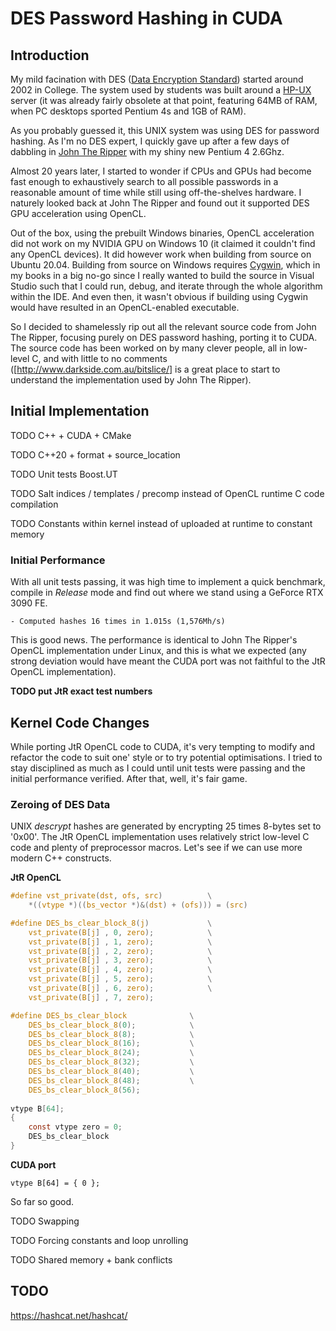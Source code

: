 # DES Password Hashing in CUDA

## Introduction

My mild facination with DES ([Data Encryption Standard](https://en.wikipedia.org/wiki/Data_Encryption_Standard)) started around 2002 in College. The system used by students was built around a [HP-UX](https://en.wikipedia.org/wiki/HP-UX) server (it was already fairly obsolete at that point, featuring 64MB of RAM, when PC desktops sported Pentium 4s and 1GB of RAM).

As you probably guessed it, this UNIX system was using DES for password hashing. As I'm no DES expert, I quickly gave up after a few days of dabbling in [John The Ripper](https://www.openwall.com/john/) with my shiny new Pentium 4 2.6Ghz.

Almost 20 years later, I started to wonder if CPUs and GPUs had become fast enough to exhaustively search to all possible passwords in a reasonable amount of time while still using off-the-shelves hardware. I naturely looked back at John The Ripper and found out it supported DES GPU acceleration using OpenCL.

Out of the box, using the prebuilt Windows binaries, OpenCL acceleration did not work on my NVIDIA GPU on Windows 10 (it claimed it couldn't find any OpenCL devices). It did however work when building from source on Ubuntu 20.04. Building from source on Windows requires [Cygwin](https://www.cygwin.com/), which in my books in a big no-go since I really wanted to build the source in Visual Studio such that I could run, debug, and iterate through the whole algorithm within the IDE. And even then, it wasn't obvious if building using Cygwin would have resulted in an OpenCL-enabled executable.

So I decided to shamelessly rip out all the relevant source code from John The Ripper, focusing purely on DES password hashing, porting it to CUDA. The source code has been worked on by many clever people, all in low-level C, and with little to no comments ([http://www.darkside.com.au/bitslice/] is a great place to start to understand the implementation used by John The Ripper).

## Initial Implementation

TODO C++ + CUDA + CMake

TODO C++20 + format + source_location

TODO Unit tests Boost.UT

TODO Salt indices / templates / precomp instead of OpenCL runtime C code compilation

TODO Constants within kernel instead of uploaded at runtime to constant memory

### Initial Performance

With all unit tests passing, it was high time to implement a quick benchmark, compile in _Release_ mode and find out where we stand using a GeForce RTX 3090 FE.

```
- Computed hashes 16 times in 1.015s (1,576Mh/s)
```

This is good news. The performance is identical to John The Ripper's OpenCL implementation under Linux, and this is what we expected (any strong deviation would have meant the CUDA port was not faithful to the JtR OpenCL implementation).

**TODO put JtR exact test numbers**

## Kernel Code Changes

While porting JtR OpenCL code to CUDA, it's very tempting to modify and refactor the code to suit one' style or to try potential optimisations. I tried to stay disciplined as much as I could until unit tests were passing and the initial performance verified. After that, well, it's fair game.

### Zeroing of DES Data

UNIX _descrypt_ hashes are generated by encrypting 25 times 8-bytes set to '0x00'. The JtR OpenCL implementation uses relatively strict low-level C code and plenty of preprocessor macros. Let's see if we can use more modern C++ constructs.

**JtR OpenCL**
```c
#define vst_private(dst, ofs, src) 			\
	*((vtype *)((bs_vector *)&(dst) + (ofs))) = (src)

#define DES_bs_clear_block_8(j) 			\
	vst_private(B[j] , 0, zero); 			\
	vst_private(B[j] , 1, zero); 			\
	vst_private(B[j] , 2, zero); 			\
	vst_private(B[j] , 3, zero); 			\
	vst_private(B[j] , 4, zero); 			\
	vst_private(B[j] , 5, zero); 			\
	vst_private(B[j] , 6, zero); 			\
	vst_private(B[j] , 7, zero);

#define DES_bs_clear_block 				\
	DES_bs_clear_block_8(0); 			\
	DES_bs_clear_block_8(8); 			\
	DES_bs_clear_block_8(16); 			\
	DES_bs_clear_block_8(24); 			\
	DES_bs_clear_block_8(32); 			\
	DES_bs_clear_block_8(40); 			\
	DES_bs_clear_block_8(48); 			\
	DES_bs_clear_block_8(56);
	
vtype B[64];
{
	const vtype zero = 0;
	DES_bs_clear_block
}
```

**CUDA port**
```cuda
vtype B[64] = { 0 };
```

So far so good.

TODO Swapping

TODO Forcing constants and loop unrolling

TODO Shared memory + bank conflicts

## TODO

https://hashcat.net/hashcat/

